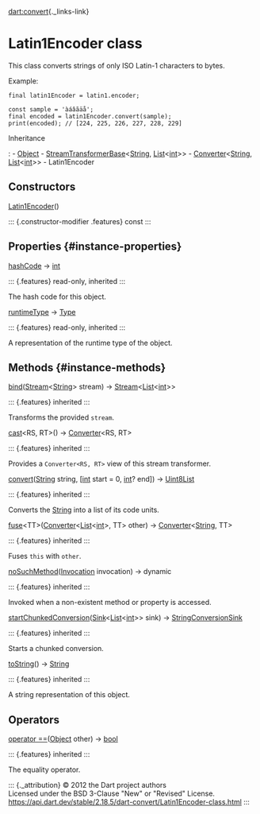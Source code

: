 [dart:convert](../dart-convert/dart-convert-library){._links-link}

Latin1Encoder class
===================

This class converts strings of only ISO Latin-1 characters to bytes.

Example:

``` {.language-dart data-language="dart"}
final latin1Encoder = latin1.encoder;

const sample = 'àáâãäå';
final encoded = latin1Encoder.convert(sample);
print(encoded); // [224, 225, 226, 227, 228, 229]
```

Inheritance

:   -   [Object](../dart-core/object-class)
    -   [StreamTransformerBase](../dart-async/streamtransformerbase-class)\<[String](../dart-core/string-class),
        [List](../dart-core/list-class)\<[int](../dart-core/int-class)\>\>
    -   [Converter](converter-class)\<[String](../dart-core/string-class),
        [List](../dart-core/list-class)\<[int](../dart-core/int-class)\>\>
    -   Latin1Encoder

Constructors
------------

[Latin1Encoder](latin1encoder/latin1encoder)()

::: {.constructor-modifier .features}
const
:::

Properties {#instance-properties}
----------

[hashCode](../dart-core/object/hashcode) → [int](../dart-core/int-class)

::: {.features}
read-only, inherited
:::

The hash code for this object.

[runtimeType](../dart-core/object/runtimetype) →
[Type](../dart-core/type-class)

::: {.features}
read-only, inherited
:::

A representation of the runtime type of the object.

Methods {#instance-methods}
-------

[bind](latin1encoder/bind)([Stream](../dart-async/stream-class)\<[String](../dart-core/string-class)\>
stream) →
[Stream](../dart-async/stream-class)\<[List](../dart-core/list-class)\<[int](../dart-core/int-class)\>\>

::: {.features}
inherited
:::

Transforms the provided `stream`.

[cast](converter/cast)\<RS, RT\>() → [Converter](converter-class)\<RS,
RT\>

::: {.features}
inherited
:::

Provides a `Converter<RS, RT>` view of this stream transformer.

[convert](latin1encoder/convert)([String](../dart-core/string-class)
string, \[[int](../dart-core/int-class) start = 0,
[int](../dart-core/int-class)? end\]) →
[Uint8List](../dart-typed_data/uint8list-class)

::: {.features}
inherited
:::

Converts the [String](../dart-core/string-class) into a list of its code
units.

[fuse](converter/fuse)\<TT\>([Converter](converter-class)\<[List](../dart-core/list-class)\<[int](../dart-core/int-class)\>,
TT\> other) →
[Converter](converter-class)\<[String](../dart-core/string-class), TT\>

::: {.features}
inherited
:::

Fuses `this` with `other`.

[noSuchMethod](../dart-core/object/nosuchmethod)([Invocation](../dart-core/invocation-class)
invocation) → dynamic

::: {.features}
inherited
:::

Invoked when a non-existent method or property is accessed.

[startChunkedConversion](latin1encoder/startchunkedconversion)([Sink](../dart-core/sink-class)\<[List](../dart-core/list-class)\<[int](../dart-core/int-class)\>\>
sink) → [StringConversionSink](stringconversionsink-class)

::: {.features}
inherited
:::

Starts a chunked conversion.

[toString](../dart-core/object/tostring)() →
[String](../dart-core/string-class)

::: {.features}
inherited
:::

A string representation of this object.

Operators
---------

[operator
==](../dart-core/object/operator_equals)([Object](../dart-core/object-class)
other) → [bool](../dart-core/bool-class)

::: {.features}
inherited
:::

The equality operator.

::: {._attribution}
© 2012 the Dart project authors\
Licensed under the BSD 3-Clause \"New\" or \"Revised\" License.\
<https://api.dart.dev/stable/2.18.5/dart-convert/Latin1Encoder-class.html>
:::
